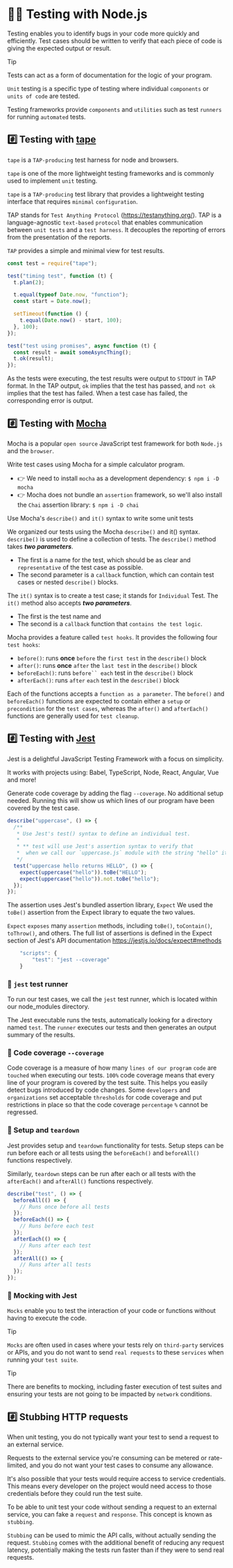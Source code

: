 # 💁‍♂️ Testing with Node.js

Testing enables you to identify bugs in your code more quickly and efficiently.
Test cases should be written to verify that each piece of code is giving the expected output or result.

> [!TIP]
> Tests can act as a form of documentation for the logic of your program.

`Unit` testing is a specific type of testing where individual `components` or `units of code` are tested.

Testing frameworks provide `components` and `utilities` such as test `runners` for running `automated` tests.

## #️⃣ Testing with [tape](https://www.npmjs.com/package/tape)

`tape` is a `TAP-producing` test harness for node and browsers.

`tape` is one of the more lightweight testing frameworks and is commonly used to implement `unit` testing.

`tape` is a `TAP-producing` test library that provides a lightweight testing interface that requires `minimal` `configuration`.

TAP stands for `Test Anything Protocol` (https://testanything.org/). TAP is a language-agnostic `text-based` `protocol` that enables communication between `unit tests` and a `test harness`. It decouples the reporting of errors from the presentation of the reports.

`TAP` provides a simple and minimal view for test results.

```js
const test = require("tape");

test("timing test", function (t) {
  t.plan(2);

  t.equal(typeof Date.now, "function");
  const start = Date.now();

  setTimeout(function () {
    t.equal(Date.now() - start, 100);
  }, 100);
});

test("test using promises", async function (t) {
  const result = await someAsyncThing();
  t.ok(result);
});
```

As the tests were executing, the test results were output to `STDOUT` in TAP format. In the TAP output, `ok` implies that the test has passed, and `not ok` implies that the test has failed. When a test case has failed, the corresponding error is output.

## #️⃣ Testing with [Mocha](https://mochajs.org/#getting-started)

Mocha is a popular `open source` JavaScript test framework for both `Node.js` and the `browser`.

Write test cases using Mocha for a simple calculator program.

- 👉 We need to install `mocha` as a development dependency: `$ npm i -D mocha`
- 👉 Mocha does not bundle an `assertion` framework, so we'll also install the `Chai` assertion library: `$ npm i -D chai`

Use Mocha's `describe()` and `it()` syntax to write some unit tests

We organized our tests using the Mocha `describe()` and it() syntax. `describe()` is used to define a collection of tests. The `describe()` method takes **_two parameters_**.

- The first is a name for the test, which should be as clear and `representative` of the test case as possible.
- The second parameter is a `callback` function, which can contain test cases or nested `describe()` blocks.

The `it()` syntax is to create a test case; it stands for `Individual` Test. The `it()` method also accepts **_two parameters_**.

- The first is the test name and
- The second is a `callback` function that `contains the test logic`.

Mocha provides a feature called `test hooks`. It provides the following four `test hooks`:

- `before()`: runs **once** `before` the `first test` in the `describe()` block
- `after()`: runs **once** `after` the `last test` in the `describe()` block
- `beforeEach()`: runs ` before`` each ` test in the `describe()` block
- `afterEach()`: runs `after` `each` test in the `describe()` block

Each of the functions accepts a `function as a parameter`. The `before()` and `beforeEach()` functions are expected to contain either a `setup` or `precondition` for the `test cases`, whereas the `after()` and `afterEach()` functions are generally used for `test cleanup`.

## #️⃣ Testing with [Jest](https://jestjs.io/)

Jest is a delightful JavaScript Testing Framework with a focus on simplicity.

It works with projects using: Babel, TypeScript, Node, React, Angular, Vue and more!

Generate code coverage by adding the flag `--coverage`. No additional setup needed. Running this will show us which lines of our program have been covered by the test case.

```js
describe("uppercase", () => {
  /**
   * Use Jest's test() syntax to define an individual test.
   *
   * ** test will use Jest's assertion syntax to verify that
   *  when we call our `uppercase.js` module with the string "hello" it returns "HELLO".
   */
  test("uppercase hello returns HELLO", () => {
    expect(uppercase("hello")).toBe("HELLO");
    expect(uppercase("hello")).not.toBe("hello");
  });
});
```

The assertion uses Jest's bundled assertion library, `Expect` We used the `toBe()` assertion from the Expect library to equate the two values.

`Expect` `exposes` many `assertion` methods, including `toBe()`, `toContain()`, `toThrow()`, and others. The full list of assertions is defined in the Expect section of Jest's API documentation https://jestjs.io/docs/expect#methods

```js
    "scripts": {
        "test": "jest --coverage"
    }
```

### 📝 `jest` test runner

To run our test cases, we call the `jest` test runner, which is located within our node_modules directory.

The Jest executable runs the tests, automatically looking for a directory named `test`. The `runner` executes our tests and then generates an output summary of the results.

### 📝 Code coverage `--coverage`

Code coverage is a measure of how many `lines of our program` `code` are `touched` when executing our tests. `100%` code coverage means that every line of your program is covered by the test suite. This helps you easily detect bugs introduced by code changes. Some `developers` and `organizations` set acceptable `thresholds` for code coverage and put restrictions in place so that the code coverage `percentage` `%` cannot be regressed.

### 📝 Setup and `teardown`

Jest provides setup and `teardown` functionality for tests. Setup steps can be run before each or all tests using the `beforeEach()` and `beforeAll()` functions respectively.

Similarly, `teardown` steps can be run after each or all tests with the `afterEach()` and `afterAll()` functions respectively.

```js
describe("test", () => {
  beforeAll(() => {
    // Runs once before all tests
  });
  beforeEach(() => {
    // Runs before each test
  });
  afterEach(() => {
    // Runs after each test
  });
  afterAll(() => {
    // Runs after all tests
  });
});
```

### 📝 Mocking with Jest

`Mocks` enable you to test the interaction of your code or functions without having to execute the code.

> [!TIP]
> `Mocks` are often used in cases where your tests rely on `third-party` services or APIs, and you do not want to send `real requests` to these `services` when running your `test suite`.

> [!TIP]
> There are benefits to mocking, including faster execution of test suites and ensuring your tests are not going to be impacted by `network` conditions.


## #️⃣ Stubbing HTTP requests

When unit testing, you do not typically want your test to send a request to an external service.

Requests to the external service you're consuming can be metered or rate-limited, and you do not want your test cases to consume any allowance.

It's also possible that your tests would require access to service credentials. This means every developer on the project would need access to those credentials before they could run the test suite.


To be able to unit test your code without sending a request to an external service, you can fake a `request` and `response`. This concept is known as `stubbing`.

`Stubbing` can be used to mimic the API calls, without actually sending the request. `Stubbing` comes with the additional benefit of reducing any request latency, potentially making the tests run faster than if they were to send real requests.


